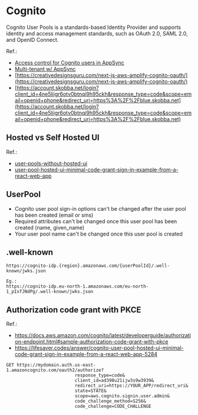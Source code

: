 # Cognito

Cognito User Pools is a standards-based Identity Provider and supports identity and access management standards, such as OAuth 2.0, SAML 2.0, and OpenID Connect.

Ref.:
* [Access control for Cognito users in AppSync](https://advancedweb.hu/how-to-use-cognito-with-appsync/)
* [Multi-tenant w/ AppSync](https://theburningmonk.com/2021/03/how-to-secure-multi-tenant-applications-with-appsync-and-cognito/)
* [https://creativedesignsguru.com/next-js-aws-amplify-cognito-oauth/](https://creativedesignsguru.com/next-js-aws-amplify-cognito-oauth/)
* [https://account.skobba.net/login?client_id=4ne5liigr6otv0btnqi9h95ckh&response_type=code&scope=email+openid+phone&redirect_uri=https%3A%2F%2Fblue.skobba.net](https://account.skobba.net/login?client_id=4ne5liigr6otv0btnqi9h95ckh&response_type=code&scope=email+openid+phone&redirect_uri=https%3A%2F%2Fblue.skobba.net)

## Hosted vs Self Hosted UI
Ref.:
* [user-pools-without-hosted-ui](https://lifesaver.codes/answer/identity-providers-authentication-against-user-pools-without-hosted-ui)
* [user-pool-hosted-ui-minimal-code-grant-sign-in-example-from-a-react-web-app](https://lifesaver.codes/answer/cognito-user-pool-hosted-ui-minimal-code-grant-sign-in-example-from-a-react-web-app-5284)

## UserPool
* Cognito user pool sign-in options can't be changed after the user pool has been created (email or sms)
* Required attributes can't be changed once this user pool has been created (name, given_name)
* Your user pool name can't be changed once this user pool is created

## .well-known
```
https://cognito-idp.{region}.amazonaws.com/{userPoolId}/.well-known/jwks.json

Eg.:
https://cognito-idp.eu-north-1.amazonaws.com/eu-north-1_pIxfJNdPg/.well-known/jwks.json
```

## Authorization code grant with PKCE
Ref.: 
* https://docs.aws.amazon.com/cognito/latest/developerguide/authorization-endpoint.html#sample-authorization-code-grant-with-pkce
* https://lifesaver.codes/answer/cognito-user-pool-hosted-ui-minimal-code-grant-sign-in-example-from-a-react-web-app-5284

```
GET https://mydomain.auth.us-east-1.amazoncognito.com/oauth2/authorize?
                          response_type=code&
                          client_id=ad398u21ijw3s9w3939&
                          redirect_uri=https://YOUR_APP/redirect_uri&
                          state=STATE&
                          scope=aws.cognito.signin.user.admin&
                          code_challenge_method=S256&
                          code_challenge=CODE_CHALLENGE
```
